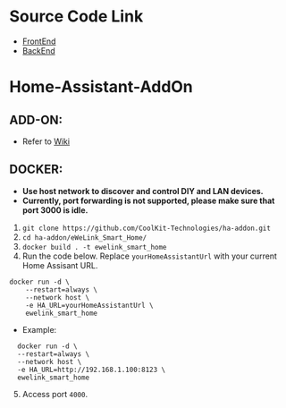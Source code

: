 # Source Code Link

-   [FrontEnd](https://github.com/CoolKit-Technologies/ha-addon-frontEnd)
-   [BackEnd](https://github.com/CoolKit-Technologies/ha-addon-backEnd)

# Home-Assistant-AddOn

## ADD-ON:

-   Refer to [Wiki](https://bit.ly/eWeLinkaddon)

## DOCKER:

-   **Use host network to discover and control DIY and LAN devices.**
-   **Currently, port forwarding is not supported, please make sure that port 3000 is idle.**

1. `git clone https://github.com/CoolKit-Technologies/ha-addon.git`
2. `cd ha-addon/eWeLink_Smart_Home/`
3. `docker build . -t ewelink_smart_home`
4. Run the code below. Replace `yourHomeAssistantUrl` with your current Home Assisant URL.

```
docker run -d \
    --restart=always \
    --network host \
    -e HA_URL=yourHomeAssistantUrl \
    ewelink_smart_home
```

-   Example:

```
  docker run -d \
  --restart=always \
  --network host \
  -e HA_URL=http://192.168.1.100:8123 \
  ewelink_smart_home
```

5. Access port `4000`.
